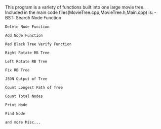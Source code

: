This program is a variety of functions built into one large movie tree. Included in the main code files(MovieTree.cpp,MovieTree.h,Main.cpp) is:
-BST:
	Search Node Function 

	Delete Node Function 

	Add Node Function 

	Red Black Tree Verify Function

	Right Rotate RB Tree

	Left Rotate RB Tree

	Fix RB Tree

	JSON Output of Tree

	Count Longest Path of Tree

	Count Total Nodes

	Print Node

	Find Node
	
	and more Misc...